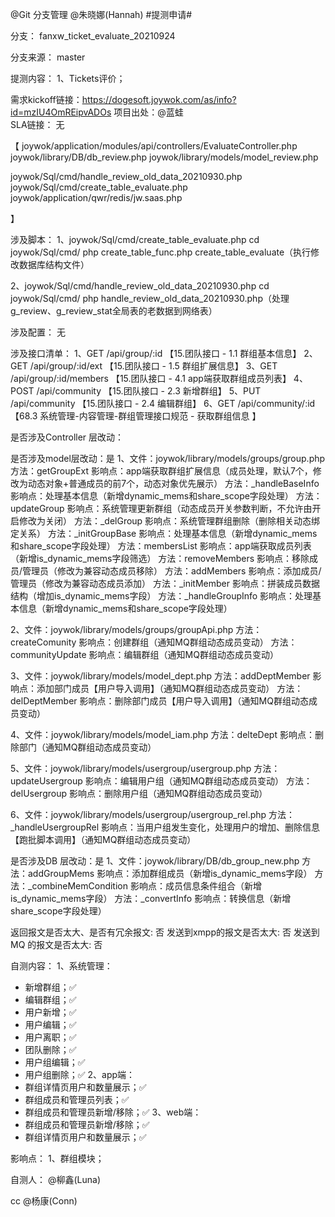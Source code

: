 @Git 分支管理 @朱晓娜(Hannah) #提测申请# 

分支： fanxw_ticket_evaluate_20210924

分支来源： master

提测内容：
1、Tickets评价；

需求kickoff链接：https://dogesoft.joywok.com/as/info?id=mzIU4OmREipvADOs
项目出处：@蓝蛙  
SLA链接： 无


【
joywok/application/modules/api/controllers/EvaluateController.php
joywok/library/DB/db_review.php
joywok/library/models/model_review.php


joywok/Sql/cmd/handle_review_old_data_20210930.php
joywok/Sql/cmd/create_table_evaluate.php
joywok/application/qwr/redis/jw.saas.php

】

涉及脚本：
1、joywok/Sql/cmd/create_table_evaluate.php
cd joywok/Sql/cmd/
php create_table_func.php create_table_evaluate（执行修改数据库结构文件）

2、joywok/Sql/cmd/handle_review_old_data_20210930.php
cd joywok/Sql/cmd/
php handle_review_old_data_20210930.php（处理g_review、g_review_stat全局表的老数据到网络表）

涉及配置：
无

涉及接口清单：
1、GET  /api/group/:id		【15.团队接口 - 1.1 群组基本信息】
2、GET  /api/group/:id/ext	【15.团队接口 - 1.5 群组扩展信息】
3、GET  /api/group/:id/members	【15.团队接口 - 4.1 app端获取群组成员列表】
4、POST /api/community		【15.团队接口 - 2.3 新增群组】
5、PUT  /api/community		【15.团队接口 - 2.4 编辑群组】
6、GET  /api/community/:id	【68.3 系统管理-内容管理-群组管理接口规范 - 获取群组信息
】

是否涉及Controller 层改动：


是否涉及model层改动：是
1、文件：joywok/library/models/groups/group.php
方法：getGroupExt
影响点：app端获取群组扩展信息（成员处理，默认7个，修改为动态对象+普通成员的前7个，动态对象优先展示）
方法：_handleBaseInfo
影响点：处理基本信息（新增dynamic_mems和share_scope字段处理）
方法：updateGroup
影响点：系统管理更新群组（动态成员开关参数判断，不允许由开启修改为关闭）
方法：_delGroup
影响点：系统管理群组删除（删除相关动态绑定关系）
方法：_initGroupBase
影响点：处理基本信息（新增dynamic_mems和share_scope字段处理）
方法：membersList
影响点：app端获取成员列表（新增is_dynamic_mems字段筛选）
方法：removeMembers
影响点：移除成员/管理员（修改为兼容动态成员移除）
方法：addMembers
影响点：添加成员/管理员（修改为兼容动态成员添加）
方法：_initMember
影响点：拼装成员数据结构（增加is_dynamic_mems字段）
方法：_handleGroupInfo
影响点：处理基本信息（新增dynamic_mems和share_scope字段处理）

2、文件：joywok/library/models/groups/groupApi.php
方法：createComunity
影响点：创建群组（通知MQ群组动态成员变动）
方法：communityUpdate
影响点：编辑群组（通知MQ群组动态成员变动）

3、文件：joywok/library/models/model_dept.php
方法：addDeptMember
影响点：添加部门成员【用户导入调用】（通知MQ群组动态成员变动）
方法：delDeptMember
影响点：删除部门成员【用户导入调用】（通知MQ群组动态成员变动）

4、文件：joywok/library/models/model_iam.php
方法：delteDept
影响点：删除部门（通知MQ群组动态成员变动）

5、文件：joywok/library/models/usergroup/usergroup.php
方法：updateUsergroup
影响点：编辑用户组（通知MQ群组动态成员变动）
方法：delUsergroup
影响点：删除用户组（通知MQ群组动态成员变动）

6、文件：joywok/library/models/usergroup/usergroup_rel.php
方法：_handleUsergroupRel
影响点：当用户组发生变化，处理用户的增加、删除信息【跑批脚本调用】（通知MQ群组动态成员变动）

是否涉及DB 层改动：是
1、文件：joywok/library/DB/db_group_new.php
方法：addGroupMems
影响点：添加群组成员（新增is_dynamic_mems字段）
方法：_combineMemCondition
影响点：成员信息条件组合（新增is_dynamic_mems字段）
方法：_convertInfo
影响点：转换信息（新增share_scope字段处理）

返回报文是否太大、是否有冗余报文: 否
发送到xmpp的报文是否太大: 否
发送到MQ 的报文是否太大: 否

自测内容：
1、系统管理：
- 新增群组；✅
- 编辑群组；✅
- 用户新增；✅
- 用户编辑；✅
- 用户离职；✅
- 团队删除；✅
- 用户组编辑；✅
- 用户组删除；✅
2、app端：
- 群组详情页用户和数量展示；✅
- 群组成员和管理员列表；✅
- 群组成员和管理员新增/移除；✅
3、web端：
- 群组成员和管理员新增/移除；✅
- 群组详情页用户和数量展示；✅


影响点：
1、群组模块；

自测人： @柳鑫(Luna)

cc @杨康(Conn)
